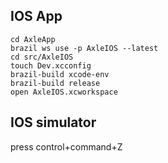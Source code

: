 ## IOS App
```
cd AxleApp
brazil ws use -p AxleIOS --latest
cd src/AxleIOS
touch Dev.xcconfig
brazil-build xcode-env
brazil-build release
open AxleIOS.xcworkspace
```

## IOS simulator

press control+command+Z

